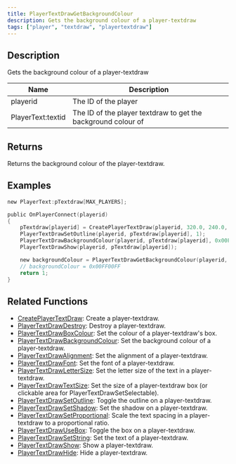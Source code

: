 ```yaml
---
title: PlayerTextDrawGetBackgroundColour
description: Gets the background colour of a player-textdraw
tags: ["player", "textdraw", "playertextdraw"]
---
```


<VersionWarn version='omp v1.1.0.2612' />

## Description

Gets the background colour of a player-textdraw

| Name              | Description                                                   |
| ----------------- | ------------------------------------------------------------- |
| playerid          | The ID of the player                                          |
| PlayerText:textid | The ID of the player textdraw to get the background colour of |

## Returns

Returns the background colour of the player-textdraw.

## Examples

```c
new PlayerText:pTextdraw[MAX_PLAYERS];

public OnPlayerConnect(playerid)
{
    pTextdraw[playerid] = CreatePlayerTextDraw(playerid, 320.0, 240.0, "Example Text");
    PlayerTextDrawSetOutline(playerid, pTextdraw[playerid], 1);
    PlayerTextDrawBackgroundColour(playerid, pTextdraw[playerid], 0x00FF00FF);
    PlayerTextDrawShow(playerid, pTextdraw[playerid]);

    new backgroundColour = PlayerTextDrawGetBackgroundColour(playerid, pTextdraw[playerid]);
    // backgroundColour = 0x00FF00FF
    return 1;
}
```

## Related Functions

- [CreatePlayerTextDraw](CreatePlayerTextDraw): Create a player-textdraw.
- [PlayerTextDrawDestroy](PlayerTextDrawDestroy): Destroy a player-textdraw.
- [PlayerTextDrawBoxColour](PlayerTextDrawBoxColour): Set the colour of a player-textdraw's box.
- [PlayerTextDrawBackgroundColour](PlayerTextDrawBackgroundColour): Set the background colour of a player-textdraw.
- [PlayerTextDrawAlignment](PlayerTextDrawAlignment): Set the alignment of a player-textdraw.
- [PlayerTextDrawFont](PlayerTextDrawFont): Set the font of a player-textdraw.
- [PlayerTextDrawLetterSize](PlayerTextDrawLetterSize): Set the letter size of the text in a player-textdraw.
- [PlayerTextDrawTextSize](PlayerTextDrawTextSize): Set the size of a player-textdraw box (or clickable area for PlayerTextDrawSetSelectable).
- [PlayerTextDrawSetOutline](PlayerTextDrawSetOutline): Toggle the outline on a player-textdraw.
- [PlayerTextDrawSetShadow](PlayerTextDrawSetShadow): Set the shadow on a player-textdraw.
- [PlayerTextDrawSetProportional](PlayerTextDrawSetProportional): Scale the text spacing in a player-textdraw to a proportional ratio.
- [PlayerTextDrawUseBox](PlayerTextDrawUseBox): Toggle the box on a player-textdraw.
- [PlayerTextDrawSetString](PlayerTextDrawSetString): Set the text of a player-textdraw.
- [PlayerTextDrawShow](PlayerTextDrawShow): Show a player-textdraw.
- [PlayerTextDrawHide](PlayerTextDrawHide): Hide a player-textdraw.
